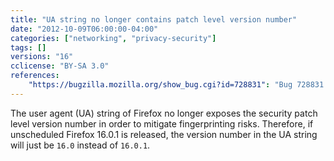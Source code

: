 ```yaml
---
title: "UA string no longer contains patch level version number"
date: "2012-10-09T06:00:00-04:00"
categories: ["networking", "privacy-security"]
tags: []
versions: "16"
cclicense: "BY-SA 3.0"
references:
    "https://bugzilla.mozilla.org/show_bug.cgi?id=728831": "Bug 728831 – Don’t expose the Firefox patch level (13.X.Y) in the UA string, only show the major version (13.X)"
---
```

The user agent (UA) string of Firefox no longer exposes the security patch level version number in order to mitigate fingerprinting risks. Therefore, if unscheduled Firefox 16.0.1 is released, the version number in the UA string will just be `16.0` instead of `16.0.1`.
